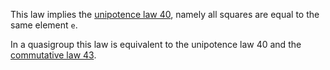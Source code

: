 This law implies the [unipotence law 40](https://teorth.github.io/equational_theories/implications/?40), namely all squares are equal to the same element `e`.

In a quasigroup this law is equivalent to the unipotence law 40 and the [commutative law 43](https://teorth.github.io/equational_theories/implications/?43).
